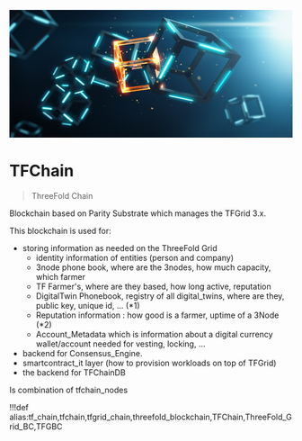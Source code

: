 ![](img/blockchain.png)

# TFChain

> ThreeFold Chain

Blockchain based on Parity Substrate which manages the TFGrid 3.x.

This blockchain is used for:

- storing information as needed on the ThreeFold Grid
  - identity information of entities (person and company)
  - 3node phone book, where are the 3nodes, how much capacity, which farmer 
  - TF Farmer's, where are they based, how long active, reputation
  - DigitalTwin Phonebook, registry of all digital_twins, where are they, public key, unique id, ...  (\*1)
  - Reputation information : how good is a farmer, uptime of a 3Node (\*2)
  - Account_Metadata which is information about a digital currency wallet/account needed for vesting, locking, ... 
- backend for Consensus_Engine.
- smartcontract_it layer (how to provision workloads on top of TFGrid)
- the backend for TFChainDB

Is combination of tfchain_nodes

!!!def alias:tf_chain,tfchain,tfgrid_chain,threefold_blockchain,TFChain,ThreeFold_Grid_BC,TFGBC
